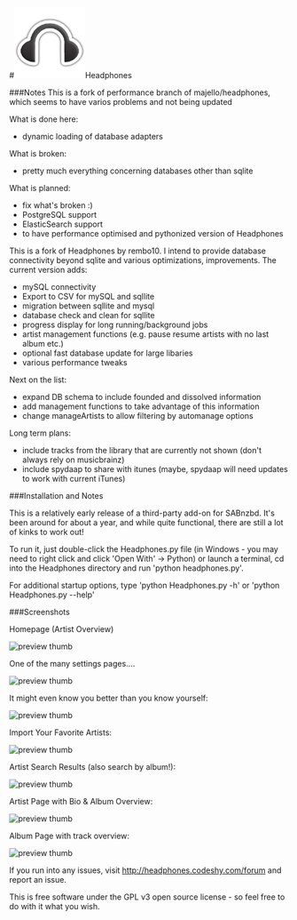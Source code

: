 #![preview thumb](https://github.com/rembo10/headphones/raw/master/data/images/headphoneslogo.png)Headphones

###Notes
This is a fork of performance branch of majello/headphones, which seems to have varios problems and not being updated

What is done here:
* dynamic loading of database adapters

What is broken:
* pretty much everything concerning databases other than sqlite

What is planned:
* fix what's broken :)
* PostgreSQL support
* ElasticSearch support
* to have performance optimised and pythonized version of Headphones


This is a fork of Headphones by rembo10. I intend to provide database connectivity beyond sqlite and various optimizations, improvements.
The current version adds:
* mySQL connectivity
* Export to CSV for mySQL and sqllite
* migration between sqllite and mysql
* database check and clean for sqllite
* progress display for long running/background jobs
* artist management functions (e.g. pause resume artists with no last album etc.)
* optional fast database update for large libaries
* various performance tweaks

Next on the list:
* expand DB schema to include founded and dissolved information
* add management functions to take advantage of this information
* change manageArtists to allow filtering by automanage options

Long term plans:
* include tracks from the library that are currently not shown (don't always rely on musicbrainz)
* include spydaap to share with itunes (maybe, spydaap will need updates to work with current iTunes)

###Installation and Notes

This is a relatively early release of a third-party add-on for SABnzbd. It's been around for about a year, and while
quite functional, there are still a lot of kinks to work out!

To run it, just double-click the Headphones.py file (in Windows - you may need to right click and click 'Open With' -> Python) or launch a terminal, cd into the Headphones directory and run 'python headphones.py'.

For additional startup options, type 'python Headphones.py -h' or 'python Headphones.py --help'

###Screenshots

Homepage (Artist Overview)

![preview thumb](http://i.imgur.com/LZO9a.png)

One of the many settings pages....

![preview thumb](http://i.imgur.com/xcWNy.png)

It might even know you better than you know yourself:

![preview thumb](http://i.imgur.com/R7J0f.png)

Import Your Favorite Artists:

![preview thumb](http://i.imgur.com/6tZoC.png)

Artist Search Results (also search by album!):

![preview thumb](http://i.imgur.com/rIV0P.png)

Artist Page with Bio & Album Overview:

![preview thumb](http://i.imgur.com/SSil1.png)

Album Page with track overview:

![preview thumb](http://i.imgur.com/kcjES.png)

If you run into any issues, visit http://headphones.codeshy.com/forum and report an issue. 

This is free software under the GPL v3 open source license - so feel free to do with it what you wish.
